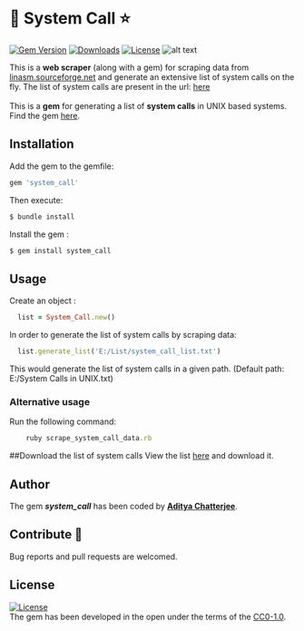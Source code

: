 # :gem: System Call :star:
[![Gem Version](https://badge.fury.io/rb/system_call.svg)](https://badge.fury.io/rb/ritetag_analysis)
[![Downloads](https://img.shields.io/gem/dt/system_call.svg)](https://img.shields.io/gem/dt/system_call.svg)
[![License](https://img.shields.io/badge/license-CC0--1.0-orange.svg)](https://img.shields.io/badge/license-CC0--1.0-orange.svg)
![alt text](https://img.shields.io/badge/system_call-good-green.svg " Running fun")

This is a <strong>web scraper</strong> (along with a gem) for scraping data from [linasm.sourceforge.net](linasm.sourceforge.net) and generate an extensive list of system calls on the fly. The list of system calls are present in the url: [here](linasm.sourceforge.net/docs/syscalls/index.php)
<br><br>
This is a <strong>gem</strong> for generating a list of <strong>system calls</strong> in UNIX based systems.<br>
Find the gem [here](https://rubygems.org/gems/system_call).

## Installation

Add the gem to the gemfile:

```ruby
gem 'system_call'
```

Then execute:
```ruby
$ bundle install
```
Install the gem :

```ruby
$ gem install system_call
```

## Usage

Create an object :
```ruby
  list = System_Call.new()
```

In order to generate the list of system calls by scraping data:

```ruby
  list.generate_list('E:/List/system_call_list.txt')
```
This would generate the list of system calls in a given path. (Default path: E:/System Calls in UNIX.txt)<br>

### Alternative usage

Run the following command:
```ruby
    ruby scrape_system_call_data.rb
```

##Download the list of system calls
View the list [here](https://raw.githubusercontent.com/AdiChat/System-Call/master/System%20Calls%20in%20UNIX.txt) and download it.

## Author
The gem <i><strong>system_call</strong></i> has been coded by <strong>[Aditya Chatterjee](http://github.com/AdiChat)</strong>.

## Contribute :pray:

Bug reports and pull requests are welcomed. 

## License
[![License](https://img.shields.io/badge/license-CC0--1.0-orange.svg)](https://img.shields.io/badge/license-CC0--1.0-orange.svg)<br>
The gem has been developed in the open under the terms of the [CC0-1.0](https://github.com/AdiChat/system_call/blob/master/LICENSE).
